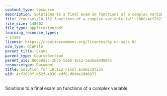 ```yaml
---
content_type: resource
description: Solutions to a final exam on functions of a complex variable.
file: /courses/18-112-functions-of-a-complex-variable-fall-2008/4cf2623fb52f4930cdf8d6d4e2d46873_final.pdf
file_size: 148602
file_type: application/pdf
learning_resource_types:
- Exams
license: https://creativecommons.org/licenses/by-nc-sa/4.0/
ocw_type: OCWFile
parent_title: Exams
parent_type: CourseSection
parent_uid: 86059d2c-2bc5-5b6b-1612-5e265e0d084c
resourcetype: Document
title: Solution for 18.112 Final Examination
uid: 4cf2623f-b52f-4930-cdf8-d6d4e2d46873
---
```

Solutions to a final exam on functions of a complex variable.
